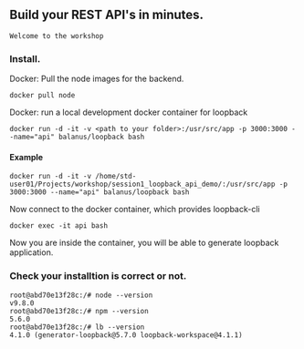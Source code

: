 ## Build your REST API's in minutes.

```
Welcome to the workshop 
```

### Install.

Docker: Pull the node images for the backend.
```
docker pull node
```

Docker: run a local development docker container for loopback
```
docker run -d -it -v <path to your folder>:/usr/src/app -p 3000:3000 --name="api" balanus/loopback bash
```

#### Example
```
docker run -d -it -v /home/std-user01/Projects/workshop/session1_loopback_api_demo/:/usr/src/app -p 3000:3000 --name="api" balanus/loopback bash
```

Now connect to the docker container, which provides loopback-cli

```
docker exec -it api bash
```

Now you are inside the container, you will be able to generate loopback application.

### Check your installtion is correct or not.

```
root@abd70e13f28c:/# node --version
v9.8.0
root@abd70e13f28c:/# npm --version
5.6.0
root@abd70e13f28c:/# lb --version
4.1.0 (generator-loopback@5.7.0 loopback-workspace@4.1.1)
```

### 

